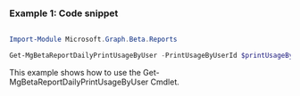 ### Example 1: Code snippet

```powershell

Import-Module Microsoft.Graph.Beta.Reports

Get-MgBetaReportDailyPrintUsageByUser -PrintUsageByUserId $printUsageByUserId

```
This example shows how to use the Get-MgBetaReportDailyPrintUsageByUser Cmdlet.

